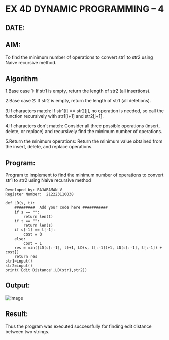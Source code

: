 # EX 4D DYNAMIC PROGRAMMING – 4
## DATE:
## AIM:
To find the minimum number of operations to convert str1 to str2 using Naive recursive method.


## Algorithm
1.Base case 1: If str1 is empty, return the length of str2 (all insertions).

2.Base case 2: If str2 is empty, return the length of str1 (all deletions).

3.If characters match: If str1[i] == str2[j], no operation is needed, so call the function recursively with str1[i+1] and str2[j+1].

4.If characters don't match: Consider all three possible operations (insert, delete, or replace) and recursively find the minimum number of operations.

5.Return the minimum operations: Return the minimum value obtained from the insert, delete, and replace operations.   

## Program:
Program to implement to find the minimum number of operations to convert str1 to str2 using Naive recursive method
```
Developed by: RAJARAMAN V
Register Number:  212223110038
```
~~~
def LD(s, t):
    #########  Add your code here ###########
    if s == "":
        return len(t)
    if t == "":
        return len(s)
    if s[-1] == t[-1]:
        cost = 0
    else:
        cost = 1
    res = min([LD(s[:-1], t)+1, LD(s, t[:-1])+1, LD(s[:-1], t[:-1]) + cost])
    return res
str1=input()
str2=input()
print('Edit Distance',LD(str1,str2))
~~~

## Output:
![image](https://github.com/user-attachments/assets/11ff253a-ff62-4b11-a06e-7664db83a8bd)

## Result:
Thus the program was executed successfully for finding edit distance between two strings.
